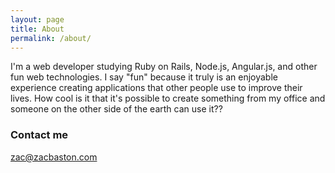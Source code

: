 ```yaml
---
layout: page
title: About
permalink: /about/
---
```


I'm a web developer studying Ruby on Rails, Node.js, Angular.js, and other fun web technologies.  I say "fun" because it truly is an enjoyable experience creating applications that other people use to improve their lives.  How cool is it that it's possible to create something from my office and someone on the other side of the earth can use it??

### Contact me

[zac@zacbaston.com](mailto:zac@zacbaston.com)

